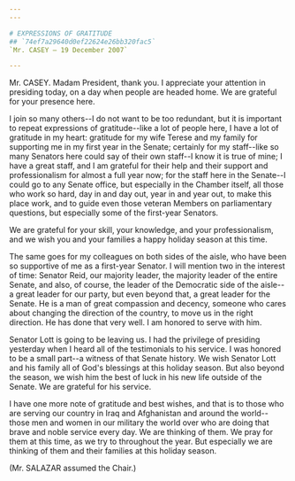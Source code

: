 ```yaml
---
---

# EXPRESSIONS OF GRATITUDE
## `74ef7a29640d0ef22624e26bb320fac5`
`Mr. CASEY — 19 December 2007`

---
```



Mr. CASEY. Madam President, thank you. I appreciate your attention in 
presiding today, on a day when people are headed home. We are grateful 
for your presence here.

I join so many others--I do not want to be too redundant, but it is 
important to repeat expressions of gratitude--like a lot of people 
here, I have a lot of gratitude in my heart: gratitude for my wife 
Terese and my family for supporting me in my first year in the Senate; 
certainly for my staff--like so many Senators here could say of their 
own staff--I know it is true of mine; I have a great staff, and I am 
grateful for their help and their support and professionalism for 
almost a full year now; for the staff here in the Senate--I could go to 
any Senate office, but especially in the Chamber itself, all those who 
work so hard, day in and day out, year in and year out, to make this 
place work, and to guide even those veteran Members on parliamentary 
questions, but especially some of the first-year Senators.

We are grateful for your skill, your knowledge, and your 
professionalism, and we wish you and your families a happy holiday 
season at this time.

The same goes for my colleagues on both sides of the aisle, who have 
been so supportive of me as a first-year Senator. I will mention two in 
the interest of time: Senator Reid, our majority leader, the majority 
leader of the entire Senate, and also, of course, the leader of the 
Democratic side of the aisle--a great leader for our party, but even 
beyond that, a great leader for the Senate. He is a man of great 
compassion and decency, someone who cares about changing the direction 
of the country, to move us in the right direction. He has done that 
very well. I am honored to serve with him.

Senator Lott is going to be leaving us. I had the privilege of 
presiding yesterday when I heard all of the testimonials to his 
service. I was honored to be a small part--a witness of that Senate 
history. We wish Senator Lott and his family all of God's blessings at 
this holiday season. But also beyond the season, we wish him the best 
of luck in his new life outside of the Senate. We are grateful for his 
service.

I have one more note of gratitude and best wishes, and that is to 
those who are serving our country in Iraq and Afghanistan and around 
the world--those men and women in our military the world over who are 
doing that brave and noble service every day. We are thinking of them. 
We pray for them at this time, as we try to throughout the year. But 
especially we are thinking of them and their families at this holiday 
season.

(Mr. SALAZAR assumed the Chair.)
